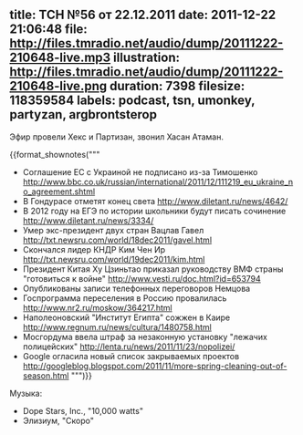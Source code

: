 title: ТСН №56 от 22.12.2011
date: 2011-12-22 21:06:48
file: http://files.tmradio.net/audio/dump/20111222-210648-live.mp3
illustration: http://files.tmradio.net/audio/dump/20111222-210648-live.png
duration: 7398
filesize: 118359584
labels: podcast, tsn, umonkey, partyzan, argbrontsterop
---
Эфир провели Хекс и Партизан, звонил Хасан Атаман.

{{format_shownotes("""
- Соглашение ЕС с Украиной не подписано из-за Тимошенко
  http://www.bbc.co.uk/russian/international/2011/12/111219_eu_ukraine_no_agreement.shtml
- В Гондурасе отметят конец света
  http://www.diletant.ru/news/4642/
- В 2012 году на ЕГЭ по истории школьники будут писать сочинение
  http://www.diletant.ru/news/3334/
- Умер экс-президент двух стран Вацлав Гавел
  http://txt.newsru.com/world/18dec2011/gavel.html
- Скончался лидер КНДР Ким Чен Ир
  http://txt.newsru.com/world/19dec2011/kim.html
- Президент Китая Ху Цзиньтао приказал руководству ВМФ страны "готовиться к войне"
  http://www.vesti.ru/doc.html?id=653794
- Опубликованы записи телефонных переговоров Немцова
- Госпрограмма переселения в Россию провалилась
  http://www.nr2.ru/moskow/364217.html
- Наполеоновский "Институт Египта" сожжен в Каире
  http://www.regnum.ru/news/cultura/1480758.html
- Мосгордума ввела штраф за незаконную установку "лежачих полицейских"
  http://lenta.ru/news/2011/11/23/nopolizei/
- Google огласила новый список закрываемых проектов
  http://googleblog.blogspot.com/2011/11/more-spring-cleaning-out-of-season.html
""")}}

Музыка:

- Dope Stars, Inc., "10,000 watts"
- Элизиум, "Скоро"
